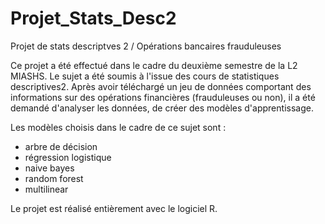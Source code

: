 # Projet_Stats_Desc2
Projet de stats descriptves 2 / Opérations bancaires frauduleuses



Ce projet a été effectué dans le cadre du deuxième semestre de la L2 MIASHS.
Le sujet a été soumis à l'issue des cours de statistiques descriptives2.
Après avoir téléchargé un jeu de données comportant des informations sur des opérations financières (frauduleuses ou non), il a été demandé d'analyser les données, de créer des modèles d'apprentissage.

Les modèles choisis dans le cadre de ce sujet sont :

- arbre de décision
- régression logistique
- naive bayes
- random forest
- multilinear

Le projet est réalisé entièrement avec le logiciel R.

